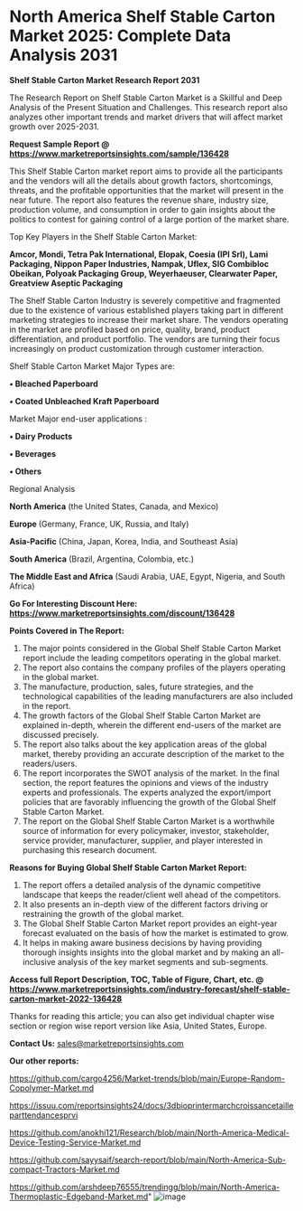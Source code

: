 # North America Shelf Stable Carton Market 2025: Complete Data Analysis 2031

<strong>Shelf Stable Carton Market Research Report 2031</strong>

The Research Report on Shelf Stable Carton Market is a Skillful and Deep Analysis of the Present Situation and Challenges. This research report also analyzes other important trends and market drivers that will affect market growth over 2025-2031.

<strong>Request Sample Report @ <a href=https://www.marketreportsinsights.com/sample/136428>https://www.marketreportsinsights.com/sample/136428</a></strong>

This Shelf Stable Carton market report aims to provide all the participants and the vendors will all the details about growth factors, shortcomings, threats, and the profitable opportunities that the market will present in the near future. The report also features the revenue share, industry size, production volume, and consumption in order to gain insights about the politics to contest for gaining control of a large portion of the market share.

Top Key Players in the Shelf Stable Carton Market:

<strong>Amcor, Mondi, Tetra Pak International, Elopak, Coesia (IPI Srl), Lami Packaging, Nippon Paper Industries, Nampak, Uflex, SIG Combibloc Obeikan, Polyoak Packaging Group, Weyerhaeuser, Clearwater Paper, Greatview Aseptic Packaging</strong>

The Shelf Stable Carton Industry is severely competitive and fragmented due to the existence of various established players taking part in different marketing strategies to increase their market share. The vendors operating in the market are profiled based on price, quality, brand, product differentiation, and product portfolio. The vendors are turning their focus increasingly on product customization through customer interaction.

Shelf Stable Carton Market Major Types are:

<strong>• Bleached Paperboard

• Coated Unbleached Kraft Paperboard</strong>

Market Major end-user applications :

<strong>• Dairy Products

• Beverages

• Others</strong>

Regional Analysis

</u><strong><b>North America</b></strong> (the United States, Canada, and Mexico)

<strong><b>Europe </b></strong>(Germany, France, UK, Russia, and Italy)

<strong><b>Asia-Pacific</b></strong> (China, Japan, Korea, India, and Southeast Asia)

<strong><b>South America</b></strong> (Brazil, Argentina, Colombia, etc.)

<strong><b>The Middle East and Africa</b></strong> (Saudi Arabia, UAE, Egypt, Nigeria, and South Africa)

<strong>Go For Interesting Discount Here: <a href=https://www.marketreportsinsights.com/discount/136428>https://www.marketreportsinsights.com/discount/136428</a></strong>

<strong>Points Covered in The Report:</strong>
<ol>
  <li>The major points considered in the Global Shelf Stable Carton Market report include the leading competitors operating in the global market.</li>
  <li>The report also contains the company profiles of the players operating in the global market.</li>
  <li>The manufacture, production, sales, future strategies, and the technological capabilities of the leading manufacturers are also included in the report.</li>
  <li>The growth factors of the Global Shelf Stable Carton Market are explained in-depth, wherein the different end-users of the market are discussed precisely.</li>
  <li>The report also talks about the key application areas of the global market, thereby providing an accurate description of the market to the readers/users.</li>
  <li>The report incorporates the SWOT analysis of the market. In the final section, the report features the opinions and views of the industry experts and professionals. The experts analyzed the export/import policies that are favorably influencing the growth of the Global Shelf Stable Carton Market.</li>
  <li>The report on the Global Shelf Stable Carton Market is a worthwhile source of information for every policymaker, investor, stakeholder, service provider, manufacturer, supplier, and player interested in purchasing this research document.</li>
</ol>
<strong>Reasons for Buying Global Shelf Stable Carton Market Report:</strong>

<ol>
  <li>The report offers a detailed analysis of the dynamic competitive landscape that keeps the reader/client well ahead of the competitors.</li>
  <li>It also presents an in-depth view of the different factors driving or restraining the growth of the global market.</li>
  <li>The Global Shelf Stable Carton Market report provides an eight-year forecast evaluated on the basis of how the market is estimated to grow.</li>
  <li>It helps in making aware business decisions by having providing thorough insights insights into the global market and by making an all-inclusive analysis of the key market segments and sub-segments.</li>
</ol>
<strong>Access full Report Description, TOC, Table of Figure, Chart, etc. @ <a href=https://www.marketreportsinsights.com/industry-forecast/shelf-stable-carton-market-2022-136428>https://www.marketreportsinsights.com/industry-forecast/shelf-stable-carton-market-2022-136428</a></strong>


Thanks for reading this article; you can also get individual chapter wise section or region wise report version like Asia, United States, Europe.

<strong>Contact Us:</strong>
sales@marketreportsinsights.com

<strong>Our other reports:</strong>

<a href=https://github.com/cargo4256/Market-trends/blob/main/Europe-Random-Copolymer-Market.md>https://github.com/cargo4256/Market-trends/blob/main/Europe-Random-Copolymer-Market.md</a>

<a href=https://issuu.com/reportsinsights24/docs/3dbioprintermarchcroissancetailleparttendancesprvi>https://issuu.com/reportsinsights24/docs/3dbioprintermarchcroissancetailleparttendancesprvi</a>

<a href=https://github.com/anokhi121/Research/blob/main/North-America-Medical-Device-Testing-Service-Market.md>https://github.com/anokhi121/Research/blob/main/North-America-Medical-Device-Testing-Service-Market.md</a>

<a href=https://github.com/sayysaif/search-report/blob/main/North-America-Sub-compact-Tractors-Market.md>https://github.com/sayysaif/search-report/blob/main/North-America-Sub-compact-Tractors-Market.md</a>

<a href=https://github.com/arshdeep76555/trendingg/blob/main/North-America-Thermoplastic-Edgeband-Market.md>https://github.com/arshdeep76555/trendingg/blob/main/North-America-Thermoplastic-Edgeband-Market.md</a>"
![image](https://github.com/user-attachments/assets/01870e33-5e76-4a07-8dc6-ef3cdceba8c8)
